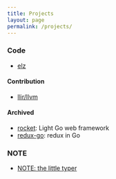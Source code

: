 ```yaml
---
title: Projects
layout: page
permalink: /projects/
---
```


### Code

- [elz](https://github.com/dannypsnl/elz)

#### Contribution

- [llir/llvm](https://github.com/llir/llvm)

#### Archived

- [rocket](https://dannypsnl.github.io/rocket/): Light Go web framework
- [redux-go](https://github.com/dannypsnl/redux): redux in Go

### NOTE

- [NOTE: the little typer](https://dannypsnl.github.io/plt-researchs/the-little-typer-note/note.html)

